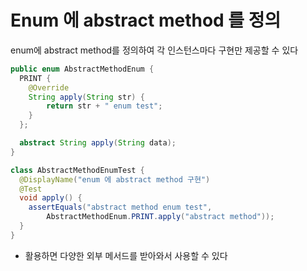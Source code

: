 # Enum 에 abstract method 를 정의
enum에 abstract method를 정의하여 각 인스턴스마다 구현만 제공할 수 있다

```java
public enum AbstractMethodEnum {
  PRINT {
    @Override
    String apply(String str) {
        return str + " enum test";
    }
  };

  abstract String apply(String data);
}

class AbstractMethodEnumTest {
  @DisplayName("enum 에 abstract method 구현")
  @Test
  void apply() {
    assertEquals("abstract method enum test",
        AbstractMethodEnum.PRINT.apply("abstract method"));
  }
}
```
- 활용하면 다양한 외부 메서드를 받아와서 사용할 수 있다